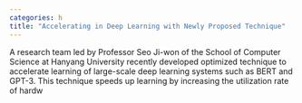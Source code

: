 ```yaml
---
categories: h
title: "Accelerating in Deep Learning with Newly Proposed Technique"
---
```

A research team led by Professor Seo Ji-won of the School of Computer Science at Hanyang University recently developed optimized technique to accelerate learning of large-scale deep learning systems such as BERT and GPT-3. This technique speeds up learning by increasing the utilization rate of hardw